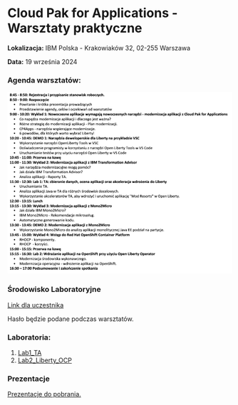 # Cloud Pak for Applications - Warsztaty praktyczne

**Lokalizacja:** IBM Polska - Krakowiaków 32, 02-255 Warszawa

**Data:** 19 września 2024

### Agenda warsztatów:
![](./images/AgendaCP4Apps_v2.png)

### Środowisko Laboratoryjne

[Link dla uczestnika](https://techzone.ibm.com/my/workshops/student/66d82435d361e1cd7ea1d58a)

Hasło będzie podane podczas warsztatów.

### Laboratoria:
1. [Lab1_TA](https://github.com/jawor96/Warsztaty_CP4Apps/tree/master/Lab1_TA)
2. [Lab2_Liberty_OCP](https://github.com/jawor96/Warsztaty_CP4Apps/tree/master/Lab2_Liberty_OCP)
### Prezentacje
[Prezentacje do pobrania.](https://github.com/jawor96/Warsztaty_CP4Apps/tree/master/Prezentacje)
